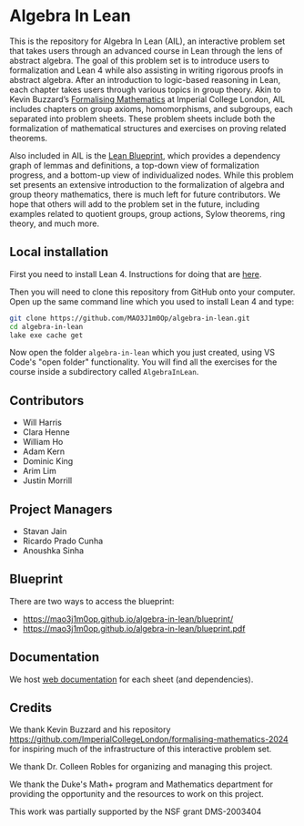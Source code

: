 # Algebra In Lean

This is the repository for Algebra In Lean (AIL), an interactive problem set
that takes users through an advanced course in Lean through the lens of abstract
algebra. The goal of this problem set is to introduce users to formalization and
Lean 4 while also assisting in writing rigorous proofs in abstract algebra.
After an introduction to logic-based reasoning in Lean, each chapter takes users
through various topics in group theory. Akin to Kevin Buzzard’s [Formalising
Mathematics][FM] at Imperial College London, AIL includes chapters on group
axioms, homomorphisms, and subgroups, each separated into problem sheets. These
problem sheets include both the formalization of mathematical structures and
exercises on proving related theorems.

Also included in AIL is the [Lean Blueprint][LB], which provides a dependency
graph of lemmas and definitions, a top-down view of formalization progress, and
a bottom-up view of individualized nodes. While this problem set presents an
extensive introduction to the formalization of algebra and group theory
mathematics, there is much left for future contributors. We hope that others
will add to the problem set in the future, including examples related to
quotient groups, group actions, Sylow theorems, ring theory, and much more.

[FM]: https://www.ma.imperial.ac.uk/~buzzard/xena/formalising-mathematics-2024
[LB]: https://mao3j1m0op.github.io/algebra-in-lean/blueprint/

## Local installation

First you need to install Lean 4. Instructions for doing that are
[here](https://leanprover-community.github.io/get_started.html#regular-install).

Then you will need to clone this repository from GitHub onto your computer. Open
up the same command line which you used to install Lean 4 and type:

```bash
git clone https://github.com/MAO3J1m0Op/algebra-in-lean.git
cd algebra-in-lean
lake exe cache get
```

Now open the folder `algebra-in-lean` which you just created, using
VS Code's "open folder" functionality. You will find all the exercises for the
course inside a subdirectory called `AlgebraInLean`.

## Contributors

* Will Harris
* Clara Henne
* William Ho
* Adam Kern
* Dominic King
* Arim Lim
* Justin Morrill

## Project Managers

* Stavan Jain
* Ricardo Prado Cunha
* Anoushka Sinha

## Blueprint

There are two ways to access the blueprint:

* https://mao3j1m0op.github.io/algebra-in-lean/blueprint/
* https://mao3j1m0op.github.io/algebra-in-lean/blueprint.pdf

## Documentation

We host [web documentation][Docs] for each sheet (and dependencies).

[Docs]: https://mao3j1m0op.github.io/algebra-in-lean/docs/

## Credits

We thank Kevin Buzzard and his repository
https://github.com/ImperialCollegeLondon/formalising-mathematics-2024
for inspiring much of the infrastructure of this interactive problem
set.

We thank Dr. Colleen Robles for organizing and managing this project.

We thank the Duke's Math+ program and Mathematics department for providing the
opportunity and the resources to work on this project.

This work was partially supported by the NSF grant DMS-2003404
